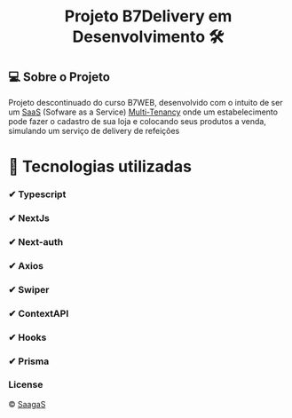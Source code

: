 <h1 align="center">Projeto B7Delivery em Desenvolvimento 🛠 </h1> 

## 💻 Sobre o Projeto
Projeto descontinuado do curso B7WEB, desenvolvido com o intuito de ser um [SaaS](https://www.salesforce.com/br/saas/) (Sofware as a Service) [Multi-Tenancy](https://www.medium.com/@edytarcio/arquitetura-multi-tenancy-bb7b47d7ba/) onde um estabelecimento pode fazer o cadastro de sua loja e colocando seus produtos a venda, simulando um serviço de delivery de refeições

# 🚀 Tecnologias utilizadas
### ✔ Typescript
### ✔ NextJs
### ✔ Next-auth
### ✔ Axios
### ✔ Swiper
### ✔ ContextAPI
### ✔ Hooks
### ✔ Prisma

### License
© [SaagaS](https://github.com/SaagaS0)
